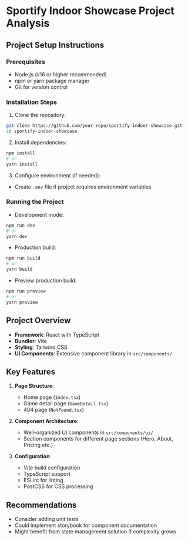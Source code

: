 # Sportify Indoor Showcase Project Analysis

## Project Setup Instructions

### Prerequisites

- Node.js (v16 or higher recommended)
- npm or yarn package manager
- Git for version control

### Installation Steps

1. Clone the repository:

```bash
git clone https://github.com/your-repo/sportify-indoor-showcase.git
cd sportify-indoor-showcase
```

2. Install dependencies:

```bash
npm install
# or
yarn install
```

3. Configure environment (if needed):

- Create `.env` file if project requires environment variables

### Running the Project

- Development mode:

```bash
npm run dev
# or
yarn dev
```

- Production build:

```bash
npm run build
# or
yarn build
```

- Preview production build:

```bash
npm run preview
# or
yarn preview
```

## Project Overview

- **Framework**: React with TypeScript
- **Bundler**: Vite
- **Styling**: Tailwind CSS
- **UI Components**: Extensive component library in `src/components/`

## Key Features

1. **Page Structure**:

   - Home page (`Index.tsx`)
   - Game detail page (`GameDetail.tsx`)
   - 404 page (`NotFound.tsx`)

2. **Component Architecture**:

   - Well-organized UI components in `src/components/ui/`
   - Section components for different page sections (Hero, About, Pricing etc.)

3. **Configuration**:
   - Vite build configuration
   - TypeScript support
   - ESLint for linting
   - PostCSS for CSS processing

## Recommendations

- Consider adding unit tests
- Could implement storybook for component documentation
- Might benefit from state management solution if complexity grows
